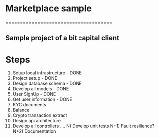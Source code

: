 # Marketplace sample
=====================================
## Sample project of a bit capital client

# Steps
1) Setup local infrastructure - DONE
2) Project setup - DONE
3) Design database schema - DONE
4) Develop all models - DONE
5) User SignUp - DONE
6) Get user information - DONE
7) KYC documents
8) Balance
9) Crypto transaction extract
10) Design api architecture
11) Develop all controllers
....
N) Develop unit tests
N+1) Fault resilience?
N+2) Documentation
